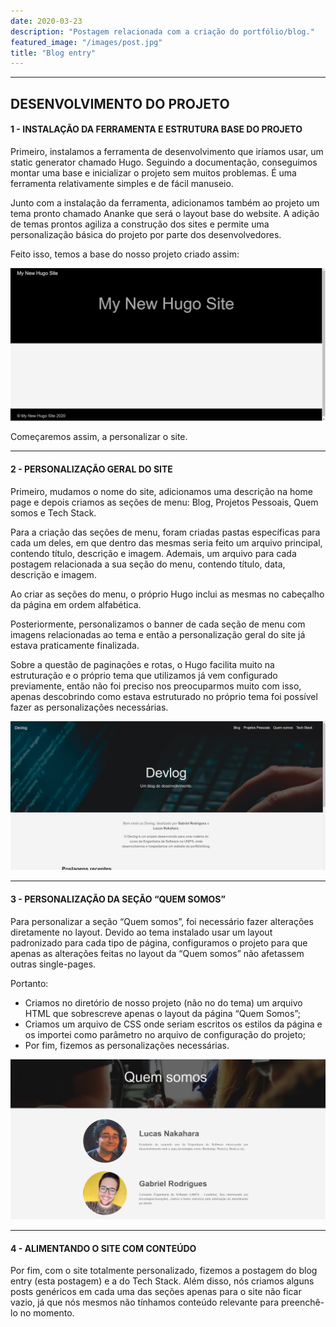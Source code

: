 ```yaml
---
date: 2020-03-23
description: "Postagem relacionada com a criação do portfólio/blog."
featured_image: "/images/post.jpg"
title: "Blog entry"
---
```


---
## DESENVOLVIMENTO DO PROJETO

#### 1 - INSTALAÇÃO DA FERRAMENTA E ESTRUTURA BASE DO PROJETO

Primeiro, instalamos a ferramenta de desenvolvimento que iríamos usar, um static generator chamado Hugo. Seguindo a documentação, conseguimos montar uma base e inicializar o projeto sem muitos problemas. É uma ferramenta relativamente simples e de fácil manuseio.

Junto com a instalação da ferramenta, adicionamos também ao projeto um tema pronto chamado Ananke que será o layout base do website. A adição de temas prontos agiliza a construção dos sites e permite uma personalização básica do projeto por parte dos desenvolvedores.

Feito isso, temos a base do nosso projeto criado assim:

![](/images/base.jpg)

Começaremos assim, a personalizar o site.

---
#### 2 - PERSONALIZAÇÃO GERAL DO SITE

Primeiro, mudamos o nome do site, adicionamos uma descrição na home page e depois criamos as seções de menu: Blog, Projetos Pessoais, Quem somos e Tech Stack.

Para a criação das seções de menu, foram criadas pastas específicas para cada um deles, em que dentro das mesmas seria feito um arquivo principal, contendo título, descrição e imagem. Ademais, um arquivo para cada postagem relacionada a sua seção do menu, contendo título, data, descrição e imagem.

Ao criar as seções do menu, o próprio Hugo inclui as mesmas no cabeçalho da página em ordem alfabética.

Posteriormente, personalizamos o banner de cada seção de menu com imagens relacionadas ao tema e então a personalização geral do site já estava praticamente finalizada. 

Sobre a questão de paginações e rotas, o Hugo facilita muito na estruturação e o próprio tema que utilizamos já vem configurado previamente, então não foi preciso nos preocuparmos muito com isso, apenas descobrindo como estava estruturado no próprio tema foi possível fazer as personalizações necessárias.

![](/images/personalizacao_geral.jpg)

---
#### 3 - PERSONALIZAÇÃO DA SEÇÃO “QUEM SOMOS”

Para personalizar a seção “Quem somos”, foi necessário fazer alterações diretamente no layout. Devido ao tema instalado usar um layout padronizado para cada tipo de página, configuramos o projeto para que apenas as alterações feitas no layout da “Quem somos” não afetassem outras single-pages.

Portanto:
- Criamos no diretório de nosso projeto (não no do tema) um arquivo HTML que sobrescreve apenas o layout da página “Quem Somos”;
- Criamos um arquivo de CSS onde seriam escritos os estilos da página e os importei como parâmetro no arquivo de configuração do projeto;
- Por fim, fizemos as personalizações necessárias.

![](/images/personalizacao_quem_somos.jpg)

---
#### 4 - ALIMENTANDO O SITE COM CONTEÚDO

Por fim, com o site totalmente personalizado, fizemos a postagem do blog entry (esta postagem) e a do Tech Stack. Além disso, nós criamos alguns posts genéricos em cada uma das seções apenas para o site não ficar vazio, já que nós mesmos não tínhamos conteúdo relevante para preenchê-lo no momento.